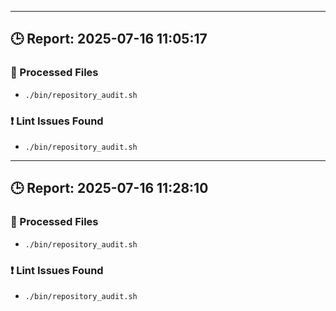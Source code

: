 
---
## 🕒 Report: 2025-07-16 11:05:17

### 📂 Processed Files
- `./bin/repository_audit.sh`

### ❗ Lint Issues Found
- `./bin/repository_audit.sh`

---
## 🕒 Report: 2025-07-16 11:28:10

### 📂 Processed Files
- `./bin/repository_audit.sh`

### ❗ Lint Issues Found
- `./bin/repository_audit.sh`
